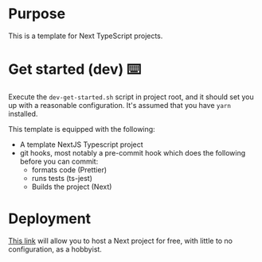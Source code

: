 # Purpose
This is a template for Next TypeScript projects.

# Get started (dev) ⌨️
Execute the `dev-get-started.sh` script in project root, and it should set you up with a reasonable configuration. It's assumed that you have `yarn` installed.

This template is equipped with the following:
- A template NextJS Typescript project
- git hooks, most notably a pre-commit hook which does the following before you can commit:
    - formats code (Prettier)
    - runs tests (ts-jest)
    - Builds the project (Next)

# Deployment
[This link](https://vercel.com/new/git/external?repository-url=https://github.com/vercel/next.js/tree/canary/examples/hello-world&project-name=hello-world&repository-name=hello-world&utm_source=github.com&utm_medium=referral&utm_campaign=deployment) will allow you to host a Next project for free, with little to no configuration, as a hobbyist.


